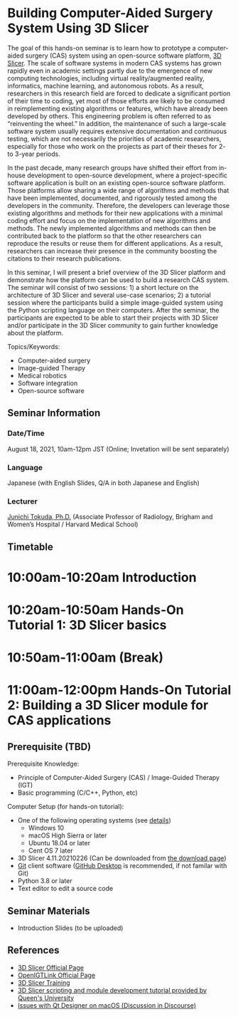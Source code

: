 # Building Computer-Aided Surgery System Using 3D Slicer

The goal of this hands-on seminar is to learn how to prototype a computer-aided surgery (CAS) system using an open-source software platform, [3D Slicer](https://slicer.org/). The scale of software systems in modern CAS systems has grown rapidly even in academic settings partly due to the emergence of new computing technologies, including virtual reality/augmented reality, informatics, machine learning, and autonomous robots. As a result, researchers in this research field are forced to dedicate a significant portion of their time to coding, yet most of those efforts are likely to be consumed in reimplementing existing algorithms or features, which have already been developed by others. This engineering problem is often referred to as “reinventing the wheel.” In addition, the maintenance of such a large-scale software system usually requires extensive documentation and continuous testing, which are not necessarily the priorities of academic researchers, especially for those who work on the projects as part of their theses for 2- to 3-year periods.

In the past decade, many research groups have shifted their effort from in-house development to open-source development, where a project-specific software application is built on an existing open-source software platform. Those platforms allow sharing a wide range of algorithms and methods that have been implemented, documented, and rigorously tested among the developers in the community. Therefore, the developers can leverage those existing algorithms and methods for their new applications with a minimal coding effort and focus on the implementation of new algorithms and methods. The newly implemented algorithms and methods can then be contributed back to the platform so that the other researchers can reproduce the results or reuse them for different applications. As a result, researchers can increase their presence in the community boosting the citations to their research publications.

In this seminar, I will present a brief overview of the 3D Slicer platform and demonstrate how the platform can be used to build a research CAS system. The seminar will consist of two sessions: 1) a short lecture on the architecture of 3D Slicer and several use-case scenarios; 2) a tutorial session where the participants build a simple image-guided system using the Python scripting language on their computers. After the seminar, the participants are expected to be able to start their projects with 3D Slicer and/or participate in the 3D Slicer community to gain further knowledge about the platform.

Topics/Keywords:

- Computer-aided surgery
- Image-guided Therapy
- Medical robotics
- Software integration
- Open-source software

## Seminar Information

### Date/Time

August 18, 2021, 10am-12pm JST (Online; Invetation will be sent separately)

### Language
Japanese (with English Slides, Q/A in both Japanese and English)

### Lecturer
[Junichi Tokuda, Ph.D.](https://scholar.harvard.edu/tokuda/home) (Associate Professor of Radiology, Brigham and Women’s Hospital / Harvard Medical School)

## Timetable
# 10:00am-10:20am  Introduction 
# 10:20am-10:50am  Hands-On Tutorial 1: 3D Slicer basics
# 10:50am-11:00am  (Break)
# 11:00am-12:00pm  Hands-On Tutorial 2: Building a 3D Slicer module for CAS applications

## Prerequisite (TBD)

Prerequisite Knowledge:
- Principle of Computer-Aided Surgery (CAS) / Image-Guided Therapy (IGT)
- Basic programming (C/C++, Python, etc)


Computer Setup (for hands-on tutorial):

- One of the following operating systems (see [details](https://slicer.readthedocs.io/en/latest/user_guide/getting_started.html#system-requirements))
  - Windows 10
  - macOS High Sierra or later
  - Ubuntu 18.04 or later
  - Cent OS 7 later
- 3D Slicer 4.11.20210226 (Can be downloaded from [the download page](https://download.slicer.org))
- [Git](https://git-scm.com/) client software ([GitHub Desktop](https://desktop.github.com/) is recommended, if not familar with Git)
- Python 3.8 or later
- Text editor to edit a source code

## Seminar Materials

- Introduction Slides (to be uploaded)


## References
- [3D Slicer Official Page](https://slicer.org/)
- [OpenIGTLink Official Page](http://openigtlink.org/)
- [3D Slicer Training](https://www.slicer.org/wiki/Documentation/4.10/Training)
- [3D Slicer scripting and module development tutorial provided by Queen's University](https://github.com/PerkLab/PerkLabBootcamp/blob/master/Doc/day3_2_SlicerProgramming.pptx?raw=true)
- [Issues with Qt Designer on macOS (Discussion in Discourse)](https://discourse.slicer.org/t/edit-ui-raies-designer-cannot-be-opened-because-of-a-problem/13176)
